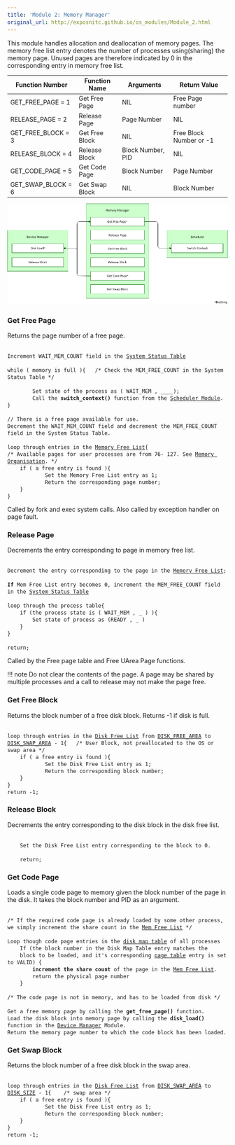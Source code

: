 ```yaml
---
title: 'Module 2: Memory Manager'
original_url: http://exposnitc.github.io/os_modules/Module_2.html
---
```


This module handles allocation and deallocation of memory pages. The memory free list entry denotes the number of processes using(sharing) the memory page. Unused pages are therefore indicated by 0 in the corresponding entry in memory free list.

| Function Number    | Function Name  | Arguments         | Return Value            |
| ------------------ | -------------- | ----------------- | ----------------------- |
| GET_FREE_PAGE = 1  | Get Free Page  | NIL               | Free Page number        |
| RELEASE_PAGE = 2   | Release Page   | Page Number       | NIL                     |
| GET_FREE_BLOCK = 3 | Get Free Block | NIL               | Free Block Number or -1 |
| RELEASE_BLOCK = 4  | Release Block  | Block Number, PID | NIL                     |
| GET_CODE_PAGE = 5  | Get Code Page  | Block Number      | Page Number             |
| GET_SWAP_BLOCK = 6 | Get Swap Block | NIL               | Block Number            |


![](../assets/img/modules/MemoryManager.png)

### Get Free Page
Returns the page number of a free page.

<pre><code>
Increment WAIT_MEM_COUNT field in the <a href="../../os-design/mem-ds/#ss_table">System Status Table</a>

while ( memory is full ){   /* Check the MEM_FREE_COUNT in the System Status Table */

        Set state of the process as ( WAIT_MEM , ____);
        Call the <b>switch_context()</b> function from the <a href="../../modules/module-05/">Scheduler Module</a>.
}

// There is a free page available for use.
Decrement the WAIT_MEM_COUNT field and decrement the MEM_FREE_COUNT field in the System Status Table.

loop through entries in the <a href="../../os-design/mem-ds/#mem_free_list">Memory Free List</a>{
/* Available pages for user processes are from 76- 127. See <a href="../../os-implementation/">Memory Organisation</a>. */
    if ( a free entry is found ){
            Set the Memory Free List entry as 1;
            Return the corresponding page number;
    }
}
</code></pre>

Called by fork and exec system calls. Also called by exception handler on page fault. 

### Release Page 
Decrements the entry corresponding to page in memory free list.

<pre><code>
Decrement the entry corresponding to the page in the <a href="../../os-design/mem-ds/#mem_free_list">Memory Free List</a>;

<b>If</b> Mem Free List entry becomes 0, increment the MEM_FREE_COUNT field in the <a href="../../os-design/mem-ds/#ss_table">System Status Table</a>

loop through the process table{ 
    if (the process state is ( WAIT_MEM , _ ) ){
        Set state of process as (READY , _ )
    }
}

return;
</code></pre>
Called by the Free page table and Free UArea Page functions.

!!! note
    Do not clear the contents of the page. A page may be shared by multiple processes and a call to release may not make the page free.

### Get Free Block
Returns the block number of a free disk block. Returns -1 if disk is full.

<pre><code>
loop through entries in the <a href="../../os-design/disk-ds/#disk_free_list">Disk Free List</a> from <a href="../../support-tools/constants/">DISK_FREE_AREA</a> to <a href="../../support-tools/constants/">DISK_SWAP_AREA</a> - 1{ 	/* User Block, not preallocated to the OS or swap area */
    if ( a free entry is found ){
            Set the Disk Free List entry as 1;
            Return the corresponding block number;
    }
}
return -1;
</code></pre>

###  Release Block
Decrements the entry corresponding to the disk block in the disk free list.

<pre><code>
    Set the Disk Free List entry corresponding to the block to 0.
    
    return;
</code></pre>

### Get Code Page 
Loads a single code page to memory given the block number of the page in the disk. It takes the block number and PID as an argument.

<pre><code>
/* If the required code page is already loaded by some other process, we simply increment the share count in the <a href="../../os-design/mem-ds/#mem_free_list">Mem Free List</a> */

Loop though code page entries in the <a href="../../os-design/process-table/#disk_map_table">disk map table</a> of all processes
    If (the block number in the Disk Map Table entry matches the 
    block to be loaded, and it's corresponding <a href="../../os-design/process-table/#per_page_table">page table</a> entry is set to VALID) {
        <b>increment the share count</b> of the page in the <a href="../../os-design/mem-ds/#mem_free_list">Mem Free List</a>.
        return the physical page number
    }

/* The code page is not in memory, and has to be loaded from disk */

Get a free memory page by calling the <b>get_free_page()</b> function.
Load the disk block into memory page by calling the <b>disk_load()</b> function in the <a href="../../modules/module-04/">Device Manager</a> Module.
Return the memory page number to which the code block has been loaded.
</code></pre>

###  Get Swap Block
Returns the block number of a free disk block in the swap area.

<pre><code>
loop through entries in the <a href="../../os-design/disk-ds/#disk_free_list">Disk Free List</a> from <a href="../../support-tools/constants/">DISK_SWAP_AREA</a> to <a href="../../support-tools/constants/">DISK_SIZE</a> - 1{ 	/* swap area */
    if ( a free entry is found ){
            Set the Disk Free List entry as 1;
            Return the corresponding block number;
    }
}
return -1;
</code></pre>
